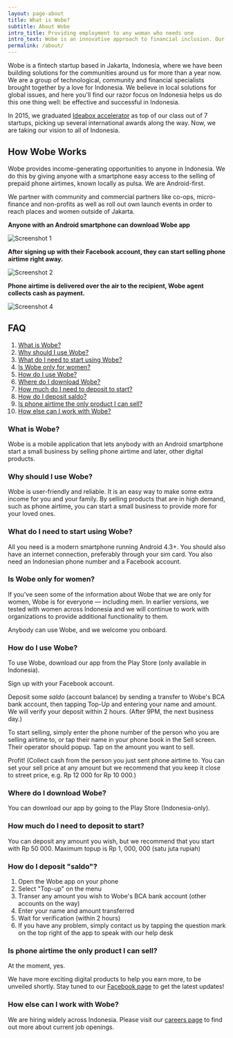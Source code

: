 ```yaml
---
layout: page-about
title: What is Wobe?
subtitle: About Wobe
intro_title: Providing employment to any woman who needs one
intro_text: Wobe is an innovative approach to financial inclusion. Our award-winning mobile app puts the power of self-employment in the hands of anyone in Indonesia with an Android phone. We work closely within communities and with community partners to roll out Wobe to the people who need it most.
permalink: /about/
---
```


Wobe is a fintech startup based in Jakarta, Indonesia, where we have been building solutions for the communities around us for more than a year now. We are a group of technological, community and financial specialists brought together by a love for Indonesia. We believe in local solutions for global issues, and here you'll find our razor focus on Indonesia helps us do this one thing well: be effective and successful in Indonesia.

In 2015, we graduated [Ideabox accelerator](http://ideabox.co.id) as top of our class out of 7 startups, picking up several international awards along the way. Now, we are taking our vision to all of Indonesia.

## How Wobe Works

Wobe provides income-generating opportunities to anyone in Indonesia. We do this by giving anyone with a smartphone easy access to the selling of prepaid phone airtimes, known locally as pulsa. We are Android-first.

We partner with community and commercial partners like co-ops, micro-finance and non-profits as well as roll out own launch events in order to reach places and women outside of Jakarta.

**Anyone with an Android smartphone can download Wobe app**

![Screenshot 1](/assets/images/PlayStore_01.png "Screenshot 1")

**After signing up with their Facebook account, they can start selling phone airtime right away.**

![Screenshot 2](/assets/images/PlayStore_02.png "Screenshot 2")

**Phone airtime is delivered over the air to the recipient, Wobe agent collects cash as payment.**

![Screenshot 4](/assets/images/PlayStore_04.png "Screenshot 4")


## FAQ
1. [What is Wobe?](#what)
2. [Why should I use Wobe?](#why)
3. [What do I need to start using Wobe?](#reqs)
4. [Is Wobe only for women?](#women)
5. [How do I use Wobe?](#how)
6. [Where do I download Wobe?](#download)
7. [How much do I need to deposit to start?](#start)
8. [How do I deposit saldo?](#deposit)
9. [Is phone airtime the only product I can sell?](#pulsa)
10. [How else can I work with Wobe?](#careers)


### What is Wobe? <a name="what">

Wobe is a mobile application that lets anybody with an Android smartphone start a small business by selling phone airtime and later, other digital products.

### Why should I use Wobe? <a name="why">

Wobe is user-friendly and reliable. It is an easy way to make some extra income for you and your family. By selling products that are in high demand, such as phone airtime, you can start a small business to provide more for your loved ones.

### What do I need to start using Wobe? <a name="res">

All you need is a modern smartphone running Android 4.3+. You should also have an internet connection, preferably through your sim card. You also need an Indonesian phone number and a Facebook account.

### Is Wobe only for women? <a name="women">

If you've seen some of the information about Wobe that we are only for women, Wobe is for everyone — including men. In earlier versions, we tested with women across Indonesia and we will continue to work with organizations to provide additional functionality to them.

Anybody can use Wobe, and we welcome you onboard.

### How do I use Wobe? <a name="how">

To use Wobe, download our app from the Play Store (only available in Indonesia).

Sign up with your Facebook account.

Deposit some *saldo* (account balance) by sending a transfer to Wobe's BCA bank account, then tapping Top-Up and entering your name and amount. We will verify your deposit within 2 hours. (After 9PM, the next business day.)

To start selling, simply enter the phone number of the person who you are selling airtime to, or tap their name in your phone book in the Sell screen. Their operator should popup. Tap on the amount you want to sell.

Profit! (Collect cash from the person you just sent phone airtime to. You can set your sell price at any amount but we recommend that you keep it close to street price, e.g. Rp 12 000 for Rp 10 000.)

### Where do I download Wobe? <a name="download">

You can download our app by going to the Play Store (Indonesia-only).

### How much do I need to deposit to start? <a name="start">

You can deposit any amount you wish, but we recommend that you start with Rp 50 000. Maximum topup is Rp 1, 000, 000 (satu juta rupiah)

### How do I deposit "saldo"? <a name="deposit">

1. Open the Wobe app on your phone
2. Select "Top-up" on the menu
3. Transer any amount you wish to Wobe's BCA bank account (other accounts on the way)
4. Enter your name and amount transferred
5. Wait for verification (within 2 hours)
6. If you have any problem, simply contact us by tapping the question mark on the top right of the app to speak with our help desk

### Is phone airtime the only product I can sell? <a name="pulsa">

At the moment, yes.

We have more exciting digital products to help you earn more, to be unveiled shortly. Stay tuned to our [Facebook page](http://facebook.com/wobe.io) to get the latest updates!

### How else can I work with Wobe? <a name="careers">

We are hiring widely across Indonesia. Please visit our [careers page](/join#careers) to find out more about current job openings.
